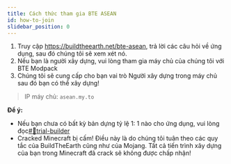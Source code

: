 ```yaml
---
title: Cách thức tham gia BTE ASEAN
id: how-to-join
slidebar_position: 0
---
```


1. Truy cập https://buildtheearth.net/bte-asean, trả lời các câu hỏi về ứng dụng, sau đó chúng tôi sẽ xem xét nó.
2. Nếu bạn là người xây dựng, vui lòng tham gia máy chủ của chúng tôi với BTE Modpack
3. Chúng tôi sẽ cung cấp cho bạn vai trò Người xây dựng trong máy chủ sau đó bạn có thể xây dựng!

> IP máy chủ: `asean.my.to`

**Để ý:**
- Nếu bạn chưa có bất kỳ bản dựng tỷ lệ 1: 1 nào cho ứng dụng, vui lòng đọc[#📌trial-builder](https://discord.com/channels/702883639574396969/773024727265968169) 
- Cracked Minecraft bị cấm! Điều này là do chúng tôi tuân theo các quy tắc của BuildTheEarth cũng như của Mojang. Tất cả tiến trình xây dựng của bạn trong Minecraft đã crack sẽ không được chấp nhận!
